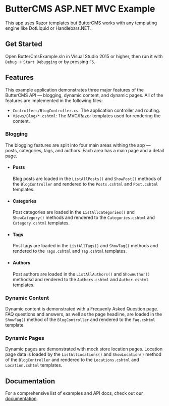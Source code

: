 # ButterCMS ASP.NET MVC Example

This app uses Razor templates but ButterCMS works with any templating engine like DotLiquid or Handlebars.NET.

## Get Started

Open ButterCmsExample.sln in Visual Studio 2015 or higher, then run it with `Debug` -> `Start Debugging` or by pressing `F5`.

## Features

This example application demonstrates three major features of the ButterCMS API &mdash; blogging, dynamic content, and dynamic pages. All of the features are implemented in the following files:

 - `Controllers/BlogController.cs`: The application controller and routing.
 - `Views/Blog/*.cshtml`: The MVC/Razor templates used for rendering the content.

### Blogging

The blogging features are split into four main areas withing the app &mdash; posts, categories, tags, and authors. Each area has a main page and a detail page.

- #### Posts
  Blog posts are loaded in the `ListAllPosts()` and `ShowPost()` methods of the `BlogController` and rendered to the `Posts.cshtml` and `Post.cshtml` templates.
- #### Categories
  Post categories are loaded in the `ListAllCategories()` and `ShowCategory()` methods and rendered to the `Categories.cshtml` and `Category.cshtml` templates.
- #### Tags
  Post tags are loaded in the `ListAllTags()` and `ShowTag()` methods and rendered to the `Tags.cshtml` and `Tag.cshtml` templates.
- #### Authors
  Post authors are loaded in the `ListAllAuthors()` and `ShowAuthor()` methodsd and rendered to the `Authors.cshtml` and `Author.cshtml` templates.

### Dynamic Content

Dynamic content is demonstrated with a Frequenly Asked Question page. FAQ questions and answers, as well as the page headline, are loaded in the `ShowFaq()` method of the `BlogController` and rendered to the `Faq.cshtml` template.

### Dynamic Pages

Dynamic pages are demonstrated with mock store location pages. Location page data is loaded by the `ListAllLocations()` and `ShowLocation()` method of the `BlogController` and rendered to the `Locations.cshtml` and `Location.cshtml` templates.

## Documentation

For a comprehensive list of examples and API docs, check out our [documentation](https://buttercms.com/docs/).